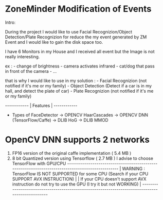 # ZoneMinder Modification of Events

Intro:

During the project I would like to use Facial Recognizion/Object Detection/Plate Recognizion
for reduce the my event generated by ZM Event and I would like to gain the disk space too.

I have 6 Monitors in my House and I received all event but the Image is not really interesting.

ex :
    - change of brightness
    - camera activates infrared
    - cat/dog that pass in front of the camera
    - ...

that is why I would like to use in my solution :
    - Facial Recognizion (not notified if it's me or my family)
    - Object Detection (Detect if a car is in my hall, and detect the plate of car)
    - Plate Recognizion (not notified if it's me or my family)

*------------*
|  Features  |
*------------*
- Types of FaceDetector
 -> OPENCV HaarCascades
 -> OPENCV DNN (TensorFlow/Caffe)
 -> DLIB HoG
 -> DLIB MMOD


# OpenCV DNN supports 2 networks
1. FP16 version of the original caffe implementation ( 5.4 MB )
2. 8 bit Quantized version using Tensorflow ( 2.7 MB )
I advise to choose TensorFlow with GPU/CPU
*----------------------------------------------------------------------------------------------------*
| WARNING : TensorFlow IS NOT SUPPORTED for some CPU (Search if your CPU SUPPORT AVX INSTRUCTION)    |
| If your CPU doesn't support AVX instruction do not try to use the GPU (I try it but not WORKING)   |
*----------------------------------------------------------------------------------------------------*